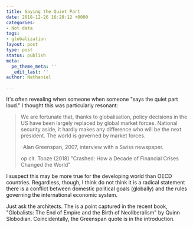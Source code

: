 ```yaml
---
title: Saying the Quiet Part
date: 2018-12-26 16:28:12 +0000
categories:
- Not data
tags:
- globalization
layout: post
type: post
status: publish
meta:
  pe_theme_meta: ''
  _edit_last: ''
author: Nathaniel

---
```

It's often revealing when someone when someone "says the quiet part loud." I thought this was particularly resonant:

> We are fortunate that, thanks to globalisation, policy decisions in the  US have been largely replaced by global market forces. National security  aside, it hardly makes any difference who will be the next president.  The world is governed by market forces.  
>
> \-Alan Greenspan, 2007, interview with a Swiss newspaper.
>
> op cit. Tooze (2018) "Crashed: How a Decade of Financial Crises Changed the World" 

I suspect this may be more true for the developing world than OECD countries. Regardless, though, I think do not think it is a radical statement there is a conflict between domestic political goals (globally) and the rules governing the international economic system. 

Just ask the architects. The is a point captured in the recent book, "Globalists: The End of Empire and the Birth of Neoliberalism" by Quinn Slobodian. Coincidentally, the Greenspan quote is in the introduction.